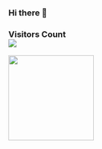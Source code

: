 ### Hi there 👋

<div>
  <h3> 
    Visitors Count<br>
    <img align="center" src="https://profile-counter.glitch.me/dachuan9e/count.svg" />
  </h3>
</div>

<a href="http://wwj.icu">
  <img align="left" height=170px src="https://github-readme-stats.vercel.app/api?username=dachuan9e&show_icons=true&count_private=true" />
</a>

<!--
**dachuan9e/dachuan9e** is a ✨ _special_ ✨ repository because its `README.md` (this file) appears on your GitHub profile.

Here are some ideas to get you started:

- 🔭 I’m currently working on ...
- 🌱 I’m currently learning ...
- 👯 I’m looking to collaborate on ...
- 🤔 I’m looking for help with ...
- 💬 Ask me about ...
- 📫 How to reach me: ...
- 😄 Pronouns: ...
- ⚡ Fun fact: ...
-->

